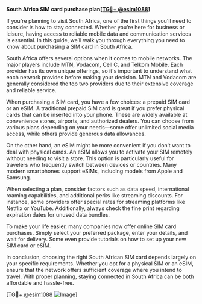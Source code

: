 **South Africa SIM card purchase plan[[TG💪+ @esim1088](https://t.me/s/esim1088)]**

If you're planning to visit South Africa, one of the first things you'll need to consider is how to stay connected. Whether you're here for business or leisure, having access to reliable mobile data and communication services is essential. In this guide, we’ll walk you through everything you need to know about purchasing a SIM card in South Africa.

South Africa offers several options when it comes to mobile networks. The major players include MTN, Vodacom, Cell C, and Telkom Mobile. Each provider has its own unique offerings, so it's important to understand what each network provides before making your decision. MTN and Vodacom are generally considered the top two providers due to their extensive coverage and reliable service.

When purchasing a SIM card, you have a few choices: a prepaid SIM card or an eSIM. A traditional prepaid SIM card is great if you prefer physical cards that can be inserted into your phone. These are widely available at convenience stores, airports, and authorized dealers. You can choose from various plans depending on your needs—some offer unlimited social media access, while others provide generous data allowances.

On the other hand, an eSIM might be more convenient if you don’t want to deal with physical cards. An eSIM allows you to activate your SIM remotely without needing to visit a store. This option is particularly useful for travelers who frequently switch between devices or countries. Many modern smartphones support eSIMs, including models from Apple and Samsung.

When selecting a plan, consider factors such as data speed, international roaming capabilities, and additional perks like streaming discounts. For instance, some providers offer special rates for streaming platforms like Netflix or YouTube. Additionally, always check the fine print regarding expiration dates for unused data bundles.

To make your life easier, many companies now offer online SIM card purchases. Simply select your preferred package, enter your details, and wait for delivery. Some even provide tutorials on how to set up your new SIM card or eSIM.

In conclusion, choosing the right South African SIM card depends largely on your specific requirements. Whether you opt for a physical SIM or an eSIM, ensure that the network offers sufficient coverage where you intend to travel. With proper planning, staying connected in South Africa can be both affordable and hassle-free.

[[TG💪+ @esim1088](https://t.me/s/esim1088) ![Image](https://i.postimg.cc/Y0z9fWf4/image.png)]